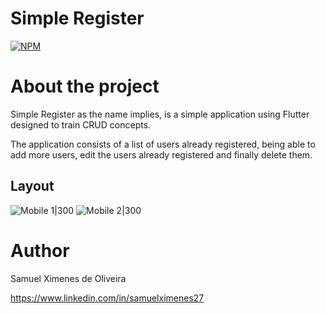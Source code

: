 # Simple Register 
[![NPM](https://img.shields.io/npm/l/react)](https://github.com/devsuperior/sds1-wmazoni/blob/master/LICENSE) 

# About the project

Simple Register as the name implies, is a simple application using Flutter designed to train CRUD concepts.

The application consists of a list of users already registered, being able to add more users, edit the users already registered and finally delete them.

## Layout
![Mobile 1|300](https://i.postimg.cc/xTg1JTTj/Screenshot-1681927383.png) ![Mobile 2|300](https://i.postimg.cc/gkG026pB/Screenshot-1681927388.png)

# Author

Samuel Ximenes de Oliveira

https://www.linkedin.com/in/samuelximenes27

